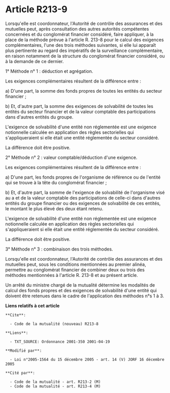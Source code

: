 # Article R213-9

Lorsqu'elle est coordonnateur, l'Autorité de contrôle des assurances et des mutuelles peut, après consultation des autres
autorités compétentes concernées et du conglomérat financier considéré, faire appliquer, à la place de la méthode prévue à
l'article R. 213-8 pour le calcul des exigences complémentaires, l'une des trois méthodes suivantes, si elle lui apparaît
plus pertinente au regard des impératifs de la surveillance complémentaire, en raison notamment de la structure du
conglomérat financier considéré, ou à la demande de ce dernier.

1° Méthode n° 1 : déduction et agrégation.

Les exigences complémentaires résultent de la différence entre :

a) D'une part, la somme des fonds propres de toutes les entités du secteur financier ;

b) Et, d'autre part, la somme des exigences de solvabilité de toutes les entités du secteur financier et de la valeur
comptable des participations dans d'autres entités du groupe.

L'exigence de solvabilité d'une entité non réglementée est une exigence notionnelle calculée en application des règles
sectorielles qui s'appliqueraient si elle était une entité réglementée du secteur considéré.

La différence doit être positive.

2° Méthode n° 2 : valeur comptable/déduction d'une exigence.

Les exigences complémentaires résultent de la différence entre :

a) D'une part, les fonds propres de l'organisme de référence ou de l'entité qui se trouve à la tête du conglomérat
financier ;

b) Et, d'autre part, la somme de l'exigence de solvabilité de l'organisme visé au a et de la valeur comptable des
participations de celle-ci dans d'autres entités du groupe financier ou des exigences de solvabilité de ces entités, le
montant le plus élevé des deux étant retenu.

L'exigence de solvabilité d'une entité non réglementée est une exigence notionnelle calculée en application des règles
sectorielles qui s'appliqueraient si elle était une entité réglementée du secteur considéré.

La différence doit être positive.

3° Méthode n° 3 : combinaison des trois méthodes.

Lorsqu'elle est coordonnateur, l'Autorité de contrôle des assurances et des mutuelles peut, sous les conditions mentionnées
au premier alinéa, permettre au conglomérat financier de combiner deux ou trois des méthodes mentionnées à l'article R. 213-8
et au présent article.

Un arrêté du ministre chargé de la mutualité détermine les modalités de calcul des fonds propres et des exigences de
solvabilité d'une entité qui doivent être retenues dans le cadre de l'application des méthodes n°s 1 à 3.

**Liens relatifs à cet article**

	**Cite**:

	  - Code de la mutualité (nouveau) R213-8

	**Liens**:

	  - TXT_SOURCE: Ordonnance 2001-350 2001-04-19

	**Modifié par**:

	  - Loi n°2005-1564 du 15 décembre 2005 - art. 14 (V) JORF 16 décembre 2005

	**Cité par**:

	  - Code de la mutualité - art. R213-2 (M)
	  - Code de la mutualité - art. R213-4 (M)

